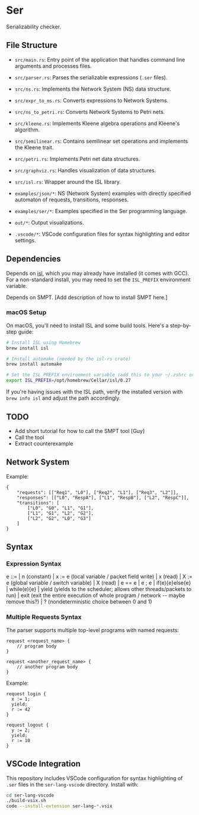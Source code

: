 # Ser

Serializability checker.

## File Structure

- `src/main.rs`: Entry point of the application that handles command line arguments and processes files.
- `src/parser.rs`: Parses the serializable expressions (`.ser` files).
- `src/ns.rs`: Implements the Network System (NS) data structure.
- `src/expr_to_ns.rs`: Converts expressions to Network Systems.
- `src/ns_to_petri.rs`: Converts Network Systems to Petri nets.
- `src/kleene.rs`: Implements Kleene algebra operations and Kleene's algorithm.
- `src/semilinear.rs`: Contains semilinear set operations and implements the Kleene trait.
- `src/petri.rs`: Implements Petri net data structures.
- `src/graphviz.rs`: Handles visualization of data structures.
- `src/isl.rs`: Wrapper around the ISL library.

- `examples/json/*`: NS (Network System) examples with directly specified automaton of requests, transitions, responses.
- `examples/ser/*`: Examples specified in the Ser programming language.

- `out/*`: Output visualizations.

- `.vscode/*`: VSCode configuration files for syntax highlighting and editor settings.

## Dependencies

Depends on [isl](https://libisl.sourceforge.io/), which you may already have
installed (it comes with GCC).  For a non-standard install, you may need to set
the `ISL_PREFIX` environment variable.

Depends on SMPT.
[Add description of how to install SMPT here.]

### macOS Setup

On macOS, you'll need to install ISL and some build tools. Here's a step-by-step guide:

```bash
# Install ISL using Homebrew
brew install isl

# Install automake (needed by the isl-rs crate)
brew install automake

# Set the ISL_PREFIX environment variable (add this to your ~/.zshrc or ~/.bashrc)
export ISL_PREFIX=/opt/homebrew/Cellar/isl/0.27
```

If you're having issues with the ISL path, verify the installed version with `brew info isl` and adjust the path accordingly.

## TODO

- Add short tutorial for how to call the SMPT tool [Guy]
- Call the tool
- Extract counterexample

## Network System

Example:

    {
        "requests": [["Req1", "L0"], ["Req2", "L1"], ["Req3", "L2"]],
        "responses": [["L0", "RespA"], ["L1", "RespB"], ["L2", "RespC"]],
        "transitions": [
            ["L0", "G0", "L1", "G1"],
            ["L1", "G1", "L2", "G2"],
            ["L2", "G2", "L0", "G3"]
        ]
    }

## Syntax

### Expression Syntax

e ::=
  | n                     (constant) 
  | x := e                (local variable / packet field write)
  | x                     (read)
  | X := e                (global variable / switch variable)
  | X                     (read)
  | e == e
  | e ; e
  | if(e){e}else{e}
  | while(e){e}
  | yield                 (yields to the scheduler; allows other threads/packets to run)
  | exit                  (exit the entire execution of whole program / network -- maybe remove this?)
  | ?                     (nondeterministic choice between 0 and 1)

### Multiple Requests Syntax

The parser supports multiple top-level programs with named requests:

```
request <request_name> {
    // program body
}

request <another_request_name> {
    // another program body
}
```

Example:

```
request login {
  x := 1;
  yield;
  r := 42
}

request logout {
  y := 2;
  yield;
  r := 10
}
```

## VSCode Integration

This repository includes VSCode configuration for syntax highlighting of `.ser` files in the `ser-lang-vscode` directory. Install with:

```bash
cd ser-lang-vscode
./build-vsix.sh
code --install-extension ser-lang-*.vsix
```
